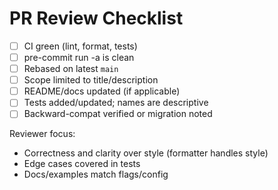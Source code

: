 # PR Review Checklist

- [ ] CI green (lint, format, tests)
- [ ] pre-commit run -a is clean
- [ ] Rebased on latest `main`
- [ ] Scope limited to title/description
- [ ] README/docs updated (if applicable)
- [ ] Tests added/updated; names are descriptive
- [ ] Backward-compat verified or migration noted

Reviewer focus:
- Correctness and clarity over style (formatter handles style)
- Edge cases covered in tests
- Docs/examples match flags/config
